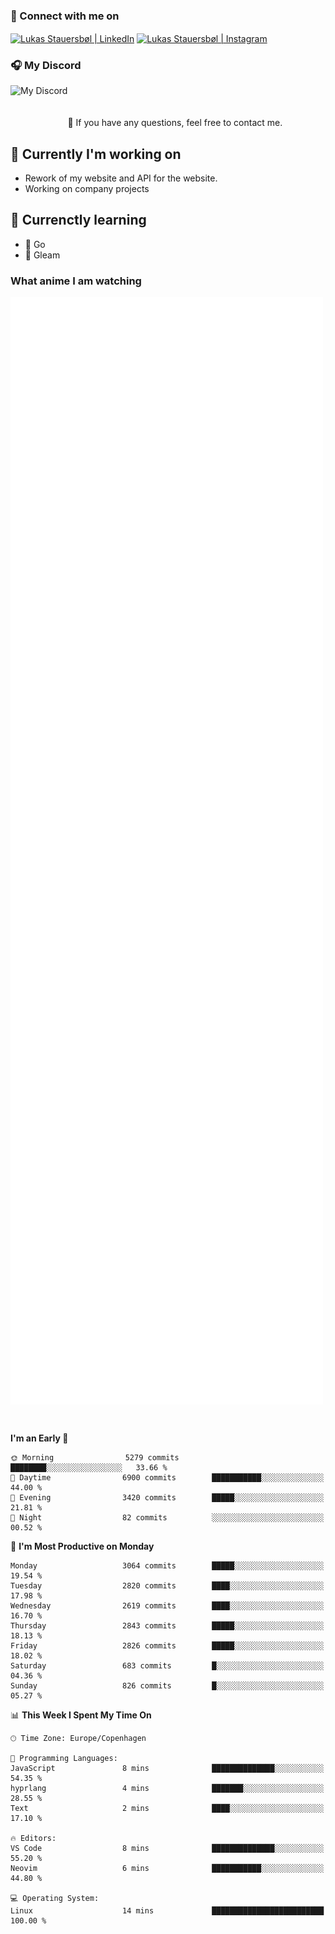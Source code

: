 ### 🔗 Connect with me on
<a href="https://www.instagram.com/lukas_stauersbol" target="_blank"><img align="center" src="https://raw.githubusercontent.com/stauersbol/stauersbol/main/images/instagram.svg" alt="Lukas Stauersbøl | LinkedIn" width="30px"/></a>
<a href="https://www.linkedin.com/in/lukas-stauersbol/" target="_blank"><img align="center" src="https://raw.githubusercontent.com/stauersbol/stauersbol/main/images/linkedin.svg" alt="Lukas Stauersbøl | Instagram" width="30px"/></a>

<p align="center">
 <h3>🎧 My Discord</h3>
 <img align="left" height="55px" src="https://discord.c99.nl/widget/theme-2/147806323323568128.png" alt="My Discord" />
</p>

<br/>
<br/>
<br/>
💬 If you have any questions, feel free to contact me.

## 🔭 Currently I'm working on
- Rework of my website and API for the website.
- Working on company projects
 
## 🌱 Currenctly learning
- 💙 Go
- 💜 Gleam

### What anime I am watching
<a href="https://anilist.co/user/slashiy/" align="center"><img align="center" width="500px" src="metrics.plugin.personal.anilist.svg" /></a>

<br/>

<!--START_SECTION:waka-->
**I'm an Early 🐤** 

```text
🌞 Morning                5279 commits        ████████░░░░░░░░░░░░░░░░░   33.66 % 
🌆 Daytime                6900 commits        ███████████░░░░░░░░░░░░░░   44.00 % 
🌃 Evening                3420 commits        █████░░░░░░░░░░░░░░░░░░░░   21.81 % 
🌙 Night                  82 commits          ░░░░░░░░░░░░░░░░░░░░░░░░░   00.52 % 
```
📅 **I'm Most Productive on Monday** 

```text
Monday                   3064 commits        █████░░░░░░░░░░░░░░░░░░░░   19.54 % 
Tuesday                  2820 commits        ████░░░░░░░░░░░░░░░░░░░░░   17.98 % 
Wednesday                2619 commits        ████░░░░░░░░░░░░░░░░░░░░░   16.70 % 
Thursday                 2843 commits        █████░░░░░░░░░░░░░░░░░░░░   18.13 % 
Friday                   2826 commits        █████░░░░░░░░░░░░░░░░░░░░   18.02 % 
Saturday                 683 commits         █░░░░░░░░░░░░░░░░░░░░░░░░   04.36 % 
Sunday                   826 commits         █░░░░░░░░░░░░░░░░░░░░░░░░   05.27 % 
```


📊 **This Week I Spent My Time On** 

```text
🕑︎ Time Zone: Europe/Copenhagen

💬 Programming Languages: 
JavaScript               8 mins              ██████████████░░░░░░░░░░░   54.35 % 
hyprlang                 4 mins              ███████░░░░░░░░░░░░░░░░░░   28.55 % 
Text                     2 mins              ████░░░░░░░░░░░░░░░░░░░░░   17.10 % 

🔥 Editors: 
VS Code                  8 mins              ██████████████░░░░░░░░░░░   55.20 % 
Neovim                   6 mins              ███████████░░░░░░░░░░░░░░   44.80 % 

💻 Operating System: 
Linux                    14 mins             █████████████████████████   100.00 % 
```


<!--END_SECTION:waka-->

